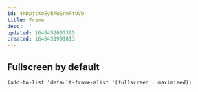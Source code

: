 ```yaml
---
id: 4kDpjtXoEybAWEnmRtUVb
title: Frame
desc: ''
updated: 1640452007395
created: 1640451991013
---
```


## Fullscreen by default

```elisp
(add-to-list 'default-frame-alist '(fullscreen . maximized))
```
